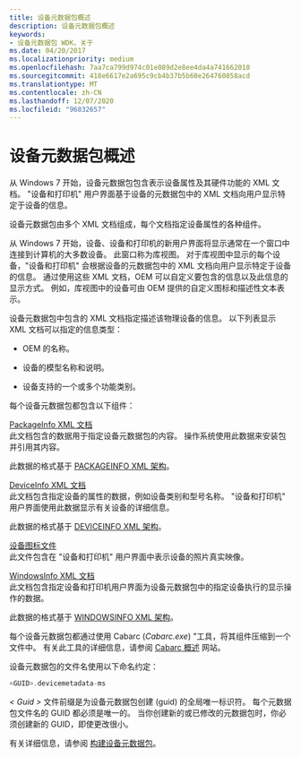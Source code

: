 ```yaml
---
title: 设备元数据包概述
description: 设备元数据包概述
keywords:
- 设备元数据包 WDK，关于
ms.date: 04/20/2017
ms.localizationpriority: medium
ms.openlocfilehash: 7aa7ca799d974c01e089d2e8ee4da4a741662010
ms.sourcegitcommit: 418e6617e2a695c9cb4b37b5b60e264760858acd
ms.translationtype: MT
ms.contentlocale: zh-CN
ms.lasthandoff: 12/07/2020
ms.locfileid: "96832657"
---
```

# <a name="overview-of-device-metadata-packages"></a>设备元数据包概述

从 Windows 7 开始，设备元数据包包含表示设备属性及其硬件功能的 XML 文档。 "设备和打印机" 用户界面基于设备的元数据包中的 XML 文档向用户显示特定于设备的信息。

设备元数据包由多个 XML 文档组成，每个文档指定设备属性的各种组件。

从 Windows 7 开始，设备、设备和打印机的新用户界面将显示通常在一个窗口中连接到计算机的大多数设备。 此窗口称为库视图。 对于库视图中显示的每个设备，"设备和打印机" 会根据设备的元数据包中的 XML 文档向用户显示特定于设备的信息。 通过使用这些 XML 文档，OEM 可以自定义要包含的信息以及此信息的显示方式。 例如，库视图中的设备可由 OEM 提供的自定义图标和描述性文本表示。

设备元数据包中包含的 XML 文档指定描述该物理设备的信息。 以下列表显示 XML 文档可以指定的信息类型：

-   OEM 的名称。

-   设备的模型名称和说明。

-   设备支持的一个或多个功能类别。

每个设备元数据包都包含以下组件：

<a href="" id="packageinfo-xml-document"></a>[PackageInfo XML 文档](packageinfo-xml-document.md)  
此文档包含的数据用于指定设备元数据包的内容。 操作系统使用此数据来安装包并引用其内容。

此数据的格式基于 [PACKAGEINFO XML 架构](/previous-versions/windows/hardware/metadata/ff549614(v=vs.85))。

<a href="" id="deviceinfo-xml-document"></a>[DeviceInfo XML 文档](deviceinfo-xml-document.md)  
此文档包含指定设备的属性的数据，例如设备类别和型号名称。 "设备和打印机" 用户界面使用此数据显示有关设备的详细信息。

此数据的格式基于 [DEVICEINFO XML 架构](/previous-versions/windows/hardware/metadata/ff541135(v=vs.85))。

<a href="" id="device-icon-file"></a>[设备图标文件](device-icon-file.md)  
此文件包含在 "设备和打印机" 用户界面中表示设备的照片真实映像。

<a href="" id="windowsinfo-xml-document"></a>[WindowsInfo XML 文档](windowsinfo-xml-document.md)  
此文档包含指定设备和打印机用户界面为设备元数据包中的指定设备执行的显示操作的数据。

此数据的格式基于 [WINDOWSINFO XML 架构](/previous-versions/windows/hardware/metadata/ff553992(v=vs.85))。

每个设备元数据包都通过使用 Cabarc (*Cabarc.exe*) "工具，将其组件压缩到一个文件中。 有关此工具的详细信息，请参阅 [Cabarc 概述](/previous-versions/windows/it-pro/windows-server-2003/cc781787(v=ws.10)) 网站。

设备元数据包的文件名使用以下命名约定：

```cpp
<GUID>.devicemetadata-ms
```

*&lt; Guid &gt;* 文件前缀是为设备元数据包创建 (guid) 的全局唯一标识符。 每个元数据包文件名的 GUID 都必须是唯一的。 当你创建新的或已修改的元数据包时，你必须创建新的 GUID，即使更改很小。

有关详细信息，请参阅 [构建设备元数据包](building-device-metadata-packages.md)。

